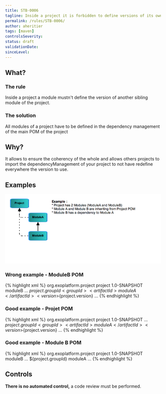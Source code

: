 ```yaml
---
title: STB-0006
tagline: Inside a project it is forbidden to define versions of its own modules in modules dependencies
permalink: /rules/STB-0006/
author: aheritier
tags: [maven]
controlsSeverity:
status: draft
validationDate:
sinceLevel:
---
```


<a name="what"></a>
## What?

### <i class="fa fa-info-circle"></i> The rule

Inside a project a module mustn't define the version of another sibling module of the project.

### <i class="fa fa-lightbulb-o"></i> The solution

All modules of a project have to be defined in the dependency management of the main POM of the project


<a name="why"></a>
## Why?

It allows to ensure the coherency of the whole and allows others projects to import the dependencyManagement of your project to
 not have redefine everywhere the version to use.

<a name="examples"></a>
## Examples

<img src="/assets/rules/build/STB-0006-Example.png"/>

<div class="panel panel-danger">
  <div class="panel-heading">
    <h3 class="panel-title"><i class="fa fa-thumbs-down pull-right"></i> Wrong example - ModuleB POM</h3>
  </div>
  <div class="panel-body">

{% highlight xml %}
<project>
  <parent>
    <groupId>org.exoplatform.project</groupId>
    <artifactId>project</artifactId>
    <version>1.0-SNAPSHOT</version>
  </parent>
  <artifactId>moduleB</artifactId>
  ...
  <dependencies>
    <dependency>
      <groupId>${project.groupId}<groupId>
      <artifactId>moduleA</artifactId>
      <version>${project.version}</version>
    </dependency>
  <dependencies>
  ...
</project>
{% endhighlight %}

  </div>
</div>


<div class="panel panel-success">
  <div class="panel-heading">
    <h3 class="panel-title"><i class="fa fa-thumbs-up pull-right"></i> Good example - Projet POM</h3>
  </div>
  <div class="panel-body">

{% highlight xml %}
<project>
  <groupId>org.exoplatform.project</groupId>
  <artifactId>project</artifactId>
  <version>1.0-SNAPSHOT</version>
  ...
  <dependencyManagement>
    <dependencies>
      <dependency>
        <groupId>${project.groupId}<groupId>
        <artifactId>moduleA</artifactId>
        <version>${project.version}</version>
      </dependency>
    <dependencies>
  <dependencyManagement>
  ...
</project>
{% endhighlight %}

  </div>
</div>

<div class="panel panel-success">
  <div class="panel-heading">
    <h3 class="panel-title"><i class="fa fa-thumbs-up pull-right"></i> Good example - Module B POM</h3>
  </div>
  <div class="panel-body">

{% highlight xml %}
<project>
  <parent>
    <groupId>org.exoplatform.project</groupId>
    <artifactId>project</artifactId>
    <version>1.0-SNAPSHOT</version>
  </parent>
  <artifactId>moduleB</artifactId>
  ...
  <dependencies>
    <dependency>
      <groupId>${project.groupId}<groupId>
      <artifactId>moduleA</artifactId>
    </dependency>
  <dependencies>
  ...
</project>
{% endhighlight %}

  </div>
</div>

<a name="controls"></a>
## <i class="fa fa-shield"></i> Controls

<div class="alert alert-warning">
  <i class="fa fa-exclamation-triangle"></i> <strong>There is no automated control,</strong> a code review must be performed.
</div>
